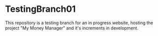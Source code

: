 # TestingBranch01
This repository is a testing branch for an in progress website, hosting the project  "My  Money Manager"  and  it's  increments in  development.
